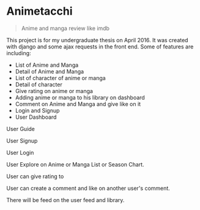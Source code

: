# Animetacchi
> Anime and manga review like imdb

This project is for my undergraduate thesis on April 2016. It was created with django and some ajax requests in the front end. 
Some of features are including:
- List of Anime and Manga
- Detail of Anime and Manga
- List of character of anime or manga
- Detail of character
- Give rating on anime or manga
- Adding anime or manga to his library on dashboard
- Comment on Anime and Manga and give like on it
- Login and Signup
- User Dashboard

User Guide

User Signup

User Login

User Explore on Anime or Manga List or Season Chart.

User can give rating to

User can create a comment and like on another user's comment.

There will be feed on the user feed and library.
